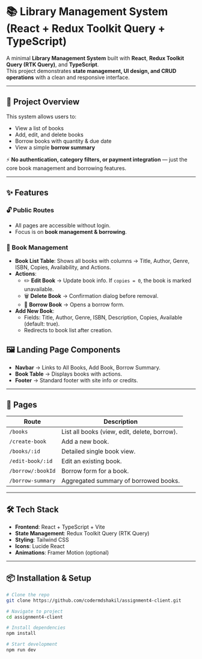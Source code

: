 # 📚 Library Management System (React + Redux Toolkit Query + TypeScript)

A minimal **Library Management System** built with **React**, **Redux Toolkit Query (RTK Query)**, and **TypeScript**.  
This project demonstrates **state management, UI design, and CRUD operations** with a clean and responsive interface.  

---

## 🚀 Project Overview
This system allows users to:
- View a list of books
- Add, edit, and delete books
- Borrow books with quantity & due date
- View a simple **borrow summary**  

⚡ **No authentication, category filters, or payment integration** — just the core book management and borrowing features.

---

## ✨ Features

### 🔓 Public Routes
- All pages are accessible without login.
- Focus is on **book management & borrowing**.

### 📖 Book Management
- **Book List Table**: Shows all books with columns → Title, Author, Genre, ISBN, Copies, Availability, and Actions.
- **Actions**:
  - ✏️ **Edit Book** → Update book info. If `copies = 0`, the book is marked unavailable.
  - 🗑️ **Delete Book** → Confirmation dialog before removal.
  - 📗 **Borrow Book** → Opens a borrow form.
- **Add New Book**:
  - Fields: Title, Author, Genre, ISBN, Description, Copies, Available (default: true).
  - Redirects to book list after creation.



## 🖼️ Landing Page Components
- **Navbar** → Links to All Books, Add Book, Borrow Summary.
- **Book Table** → Displays books with actions.
- **Footer** → Standard footer with site info or credits.

---

## 📄 Pages
| Route             | Description                                   |
|-------------------|-----------------------------------------------|
| `/books`          | List all books (view, edit, delete, borrow). |
| `/create-book`    | Add a new book.                              |
| `/books/:id`      | Detailed single book view.                   |
| `/edit-book/:id`  | Edit an existing book.                       |
| `/borrow/:bookId` | Borrow form for a book.                      |
| `/borrow-summary` | Aggregated summary of borrowed books.        |

---



## 🛠️ Tech Stack
- **Frontend**: React + TypeScript + Vite
- **State Management**: Redux Toolkit Query (RTK Query)
- **Styling**: Tailwind CSS
- **Icons**: Lucide React
- **Animations**: Framer Motion (optional)

---

## 📦 Installation & Setup
```bash
# Clone the repo
git clone https://github.com/codermdshakil/assignment4-client.git

# Navigate to project
cd assignment4-client

# Install dependencies
npm install

# Start development  
npm run dev

```
